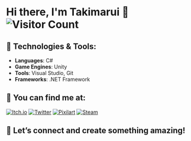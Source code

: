 # Hi there, I'm Takimarui 👋                                                                         ![Visitor Count](https://visitor-badge.glitch.me/badge?page_id=Takimarui.Takimarui)

## 🚀 Technologies & Tools:
- **Languages**: C#
- **Game Engines**: Unity
- **Tools**: Visual Studio, Git
- **Frameworks**: .NET Framework

## 🔗 You can find me at:
[![Itch.io](https://img.shields.io/badge/Itch.io-333333?style=flat&logo=itch.io&logoColor=white)](https://takimarui.itch.io/) [![Twitter](https://img.shields.io/badge/Twitter-1DA1F2?style=flat&logo=twitter&logoColor=white)](https://x.com/Takimarui) [![Pixilart](https://img.shields.io/badge/Pixilart-FF4C00?style=flat&logo=pixilart&logoColor=white)](https://www.pixilart.com/takimarui) [![Steam](https://img.shields.io/badge/Steam-171a21?style=flat&logo=steam&logoColor=white)](https://steamcommunity.com/id/Takimarui)

## 💫 Let’s connect and create something amazing!
